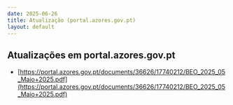 ```yaml
---
date: 2025-06-26
title: Atualização (portal.azores.gov.pt)
layout: default
---
```

## Atualizações em portal.azores.gov.pt

* [https://portal.azores.gov.pt/documents/36626/17740212/BEO_2025_05_Maio+2025.pdf](https://portal.azores.gov.pt/documents/36626/17740212/BEO_2025_05_Maio+2025.pdf)

